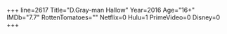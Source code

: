 +++
line=2617
Title="D.Gray-man Hallow"
Year=2016
Age="16+"
IMDb="7.7"
RottenTomatoes=""
Netflix=0
Hulu=1
PrimeVideo=0
Disney=0
+++

